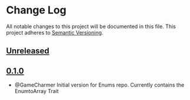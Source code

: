 # Change Log
All notable changes to this project will be documented in this file.
This project adheres to [Semantic Versioning](http://semver.org/).

## [Unreleased](https://github.com/KongHack/Enums)



## [0.1.0](https://github.com/KongHack/Enums/releases/tag/0.1.0)
- @GameCharmer Initial version for Enums repo. Currently contains the EnumtoArray Trait



